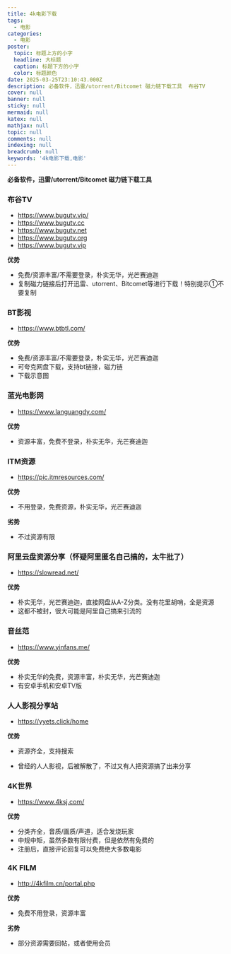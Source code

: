 ```yaml
---
title: 4k电影下载
tags:
  - 电影
categories:
  - 电影
poster:
  topic: 标题上方的小字
  headline: 大标题
  caption: 标题下方的小字
  color: 标题颜色
date: 2025-03-25T23:10:43.000Z
description: 必备软件，迅雷/utorrent/Bitcomet 磁力链下载工具  布谷TV
cover: null
banner: null
sticky: null
mermaid: null
katex: null
mathjax: null
topic: null
comments: null
indexing: null
breadcrumb: null
keywords: '4k电影下载,电影'
---
```



**必备软件，迅雷/utorrent/Bitcomet 磁力链下载工具**

### 布谷TV

- https://www.bugutv.vip/
- https://www.bugutv.cc
- https://www.bugutv.net
- https://www.bugutv.org
- https://www.bugutv.vip

**优势**

- 免费/资源丰富/不需要登录，朴实无华，光芒赛迪迦
- 复制磁力链接后打开迅雷、utorrent、Bitcomet等进行下载！特别提示①不要复制


### BT影视

- https://www.btbtl.com/

**优势**

- 免费/资源丰富/不需要登录，朴实无华，光芒赛迪迦
- 可夸克网盘下载，支持bt链接，磁力链
- 下载示意图





### 蓝光电影网

- https://www.languangdy.com/

**优势**

- 资源丰富，免费不登录，朴实无华，光芒赛迪迦


### ITM资源

- https://pic.itmresources.com/

**优势**

- 不用登录，免费资源，朴实无华，光芒赛迪迦

**劣势**

- 不过资源有限


### 阿里云盘资源分享（怀疑阿里匿名自己搞的，太牛批了）

- https://slowread.net/

**优势**

- 朴实无华，光芒赛迪迦，直接网盘从A-Z分类。没有花里胡哨，全是资源
- 这都不被封，很大可能是阿里自己搞来引流的

### 音丝范

- https://www.yinfans.me/

**优势**

- 朴实无华的免费，资源丰富，朴实无华，光芒赛迪迦
- 有安卓手机和安卓TV版

### 人人影视分享站

- https://yyets.click/home

**优势**

- 资源齐全，支持搜索

- 曾经的人人影视，后被解散了，不过又有人把资源搞了出来分享

### 4K世界

- https://www.4ksj.com/

**优势**

- 分类齐全，音质/画质/声道，适合发烧玩家
- 中规中矩，虽然多数有限付费，但是依然有免费的
- 注册后，直接评论回复可以免费绝大多数电影

### 4K FILM

- http://4kfilm.cn/portal.php

**优势**

- 免费不用登录，资源丰富

**劣势**

- 部分资源需要回帖，或者使用会员
